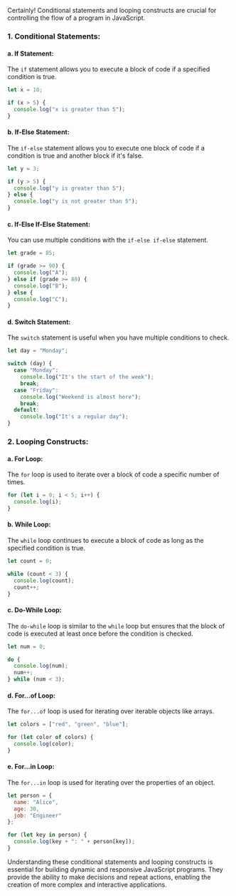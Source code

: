 Certainly! Conditional statements and looping constructs are crucial for controlling the flow of a program in JavaScript.

### **1. Conditional Statements:**

#### **a. If Statement:**

The `if` statement allows you to execute a block of code if a specified condition is true.

```javascript
let x = 10;

if (x > 5) {
  console.log("x is greater than 5");
}
```

#### **b. If-Else Statement:**

The `if-else` statement allows you to execute one block of code if a condition is true and another block if it's false.

```javascript
let y = 3;

if (y > 5) {
  console.log("y is greater than 5");
} else {
  console.log("y is not greater than 5");
}
```

#### **c. If-Else If-Else Statement:**

You can use multiple conditions with the `if-else if-else` statement.

```javascript
let grade = 85;

if (grade >= 90) {
  console.log("A");
} else if (grade >= 80) {
  console.log("B");
} else {
  console.log("C");
}
```

#### **d. Switch Statement:**

The `switch` statement is useful when you have multiple conditions to check.

```javascript
let day = "Monday";

switch (day) {
  case "Monday":
    console.log("It's the start of the week");
    break;
  case "Friday":
    console.log("Weekend is almost here");
    break;
  default:
    console.log("It's a regular day");
}
```

### **2. Looping Constructs:**

#### **a. For Loop:**

The `for` loop is used to iterate over a block of code a specific number of times.

```javascript
for (let i = 0; i < 5; i++) {
  console.log(i);
}
```

#### **b. While Loop:**

The `while` loop continues to execute a block of code as long as the specified condition is true.

```javascript
let count = 0;

while (count < 3) {
  console.log(count);
  count++;
}
```

#### **c. Do-While Loop:**

The `do-while` loop is similar to the `while` loop but ensures that the block of code is executed at least once before the condition is checked.

```javascript
let num = 0;

do {
  console.log(num);
  num++;
} while (num < 3);
```

#### **d. For...of Loop:**

The `for...of` loop is used for iterating over iterable objects like arrays.

```javascript
let colors = ["red", "green", "blue"];

for (let color of colors) {
  console.log(color);
}
```

#### **e. For...in Loop:**

The `for...in` loop is used for iterating over the properties of an object.

```javascript
let person = {
  name: "Alice",
  age: 30,
  job: "Engineer"
};

for (let key in person) {
  console.log(key + ": " + person[key]);
}
```

Understanding these conditional statements and looping constructs is essential for building dynamic and responsive JavaScript programs. They provide the ability to make decisions and repeat actions, enabling the creation of more complex and interactive applications.